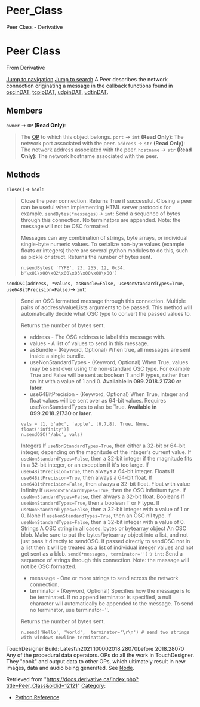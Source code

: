 

# Peer_Class

Peer Class - Derivative




# Peer Class
From Derivative

[Jump to navigation](#mw-head)
[Jump to search](#searchInput)
A Peer describes the network connection originating a message in the callback functions found in [oscinDAT](https://docs.derivative.ca/OscinDAT_Class "OscinDAT Class"), [tcpipDAT](https://docs.derivative.ca/TcpipDAT_Class "TcpipDAT Class"), [udpinDAT](https://docs.derivative.ca/UdpinDAT_Class "UdpinDAT Class"), [udtinDAT](https://docs.derivative.ca/UdtinDAT_Class "UdtinDAT Class").
  

## Members
`owner` → `OP` **(Read Only)**:
> The [OP](OP_Class.html "OP Class") to which this object belongs.
`port` → `int` **(Read Only)**:
> The network port associated with the peer.
`address` → `str` **(Read Only)**:
> The network address associated with the peer.
`hostname` → `str` **(Read Only)**:
> The network hostname associated with the peer.
## Methods
`close()`→ `bool`:
> Close the peer connection. Returns True if successful. Closing a peer can be useful when implementing HTML server protocols for example.
`sendBytes(*messages)`→ `int`:
> Send a sequence of bytes through this connection. No terminators are appended. Note: the message will not be OSC formatted.
> 
> Messages can any combination of strings, byte arrays, or individual single-byte numeric values.
> To serialize non-byte values (example floats or integers) there are several python modules to do this, such as pickle or struct.
> Returns the number of bytes sent.
> 
> ```
> n.sendBytes( 'TYPE', 23, 255, 12, 0x34, b'\x01\x00\x02\x00\x03\x00\x00\x00')
> 
> ```
`sendOSC(address, *values, asBundle=False, useNonStandardTypes=True, use64BitPrecision=False)`→ `int`:
> Send an OSC formatted message through this connection. Multiple pairs of address/valueLists arguments to be passed. This method will automatically decide what OSC type to convert the passed values to.
> 
> Returns the number of bytes sent.
> 
> * address - The OSC address to label this message with.
> * values - A list of values to send in this message.
> * asBundle - (Keyword, Optional) When true, all messages are sent inside a single bundle.
> * useNonStandardTypes - (Keyword, Optional) When True, values may be sent over using the non-standard OSC type. For example True and False will be sent as boolean T and F types, rather than an int with a value of 1 and 0. **Available in 099.2018.21730 or later.**
> * use64BitPrecision - (Keyword, Optional) When True, integer and float values will be sent over as 64-bit values. Requires useNonStandardTypes to also be True. **Available in 099.2018.21730 or later.**
> 
> ```
> vals = [1, b'abc', 'apple', [6,7,8], True, None, float("infinity")]
> n.sendOSC('/abc', vals)
> 
> ```
> 
> Integers
> If `useNonStandardTypes=True`, then either a 32-bit or 64-bit integer, depending on the magnitude of the integer's current value.
> If `useNonStandardTypes=False`, then a 32-bit integer if the magnitude fits in a 32-bit integer, or an exception if it's too large.
> If `use64BitPrecision=True`, then always a 64-bit integer.
> Floats
> If `use64BitPrecision=True`, then always a 64-bit float.
> If `use64BitPrecision=False`, then always a 32-bit float.
> Float with value Infinity
> If `useNonStandardTypes=True`, then the OSC Infinitum type.
> If `useNonStandardTypes=False`, then always a 32-bit float.
> Booleans
> If `useNonStandardTypes=True`, then a boolean T or F type.
> If `useNonStandardTypes=False`, then a 32-bit integer with a value of 1 or 0.
> None
> If `useNonStandardTypes=True`, then an OSC nil type.
> If `useNonStandardTypes=False`, then a 32-bit integer with a value of 0.
> Strings
> A OSC string in all cases.
> bytes or bytearray object
> An OSC blob. Make sure to put the bytes/bytearray object into a list, and not just pass it directly to sendOSC. If passed directly to sendOSC not in a list then it will be treated as a list of individual integer values and not get sent as a blob.
`send(*messages, terminator='')`→ `int`:
> Send a sequence of strings through this connection. Note: the message will not be OSC formatted.
> 
> * messsage - One or more strings to send across the network connection.
> * terminator - (Keyword, Optional) Specifies how the message is to be terminated. If no append terminator is specified, a null character will automatically be appended to the message. To send no terminator, use terminator=''.
> 
> Returns the number of bytes sent.
> 
> ```
> n.send('Hello', 'World',  terminator='\r\n') # send two strings with windows newline termination.
> 
> ```
TouchDesigner Build: Latest\n2021.100002018.28070before 2018.28070
Any of the procedural data operators. OPs do all the work in TouchDesigner. They "cook" and output data to other OPs, which ultimately result in new images, data and audio being generated. See [Node](Node.html "Node").

Retrieved from "<https://docs.derivative.ca/index.php?title=Peer_Class&oldid=12121>"
[Category](Special_Categories.html "Special:Categories"):
* [Python Reference](Category_Python_Reference.html "Category:Python Reference")